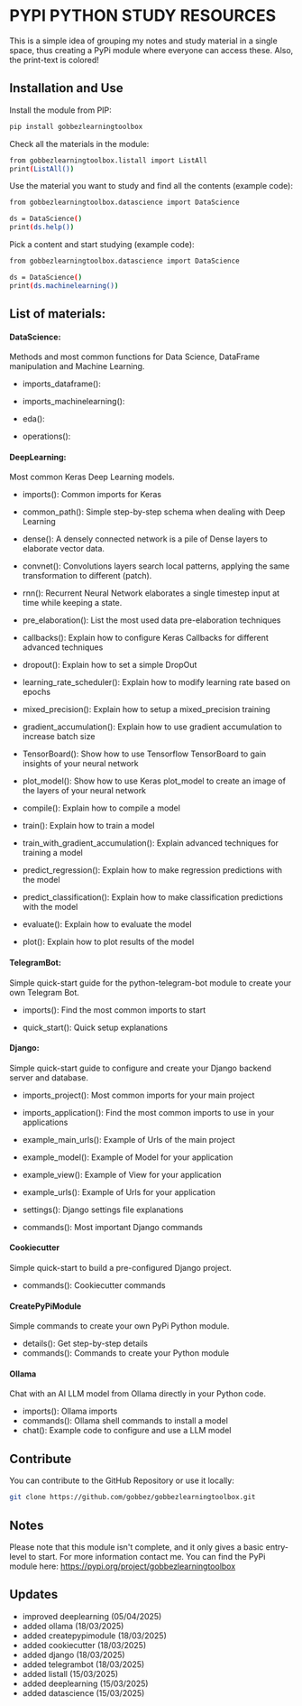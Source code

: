 # PYPI PYTHON STUDY RESOURCES
This is a simple idea of grouping my notes and study material in a single space, 
thus creating a PyPi module where everyone can access these.
Also, the print-text is colored!

## Installation and Use
Install the module from PIP:
```bash
pip install gobbezlearningtoolbox
```

Check all the materials in the module:
```bash
from gobbezlearningtoolbox.listall import ListAll
print(ListAll())
```

Use the material you want to study and find all the contents (example code):
```bash
from gobbezlearningtoolbox.datascience import DataScience

ds = DataScience()
print(ds.help())
```

Pick a content and start studying (example code):
```bash
from gobbezlearningtoolbox.datascience import DataScience

ds = DataScience()
print(ds.machinelearning())
```

## List of materials:
#### DataScience: 
Methods and most common functions for Data Science, DataFrame manipulation and Machine Learning.
* imports_dataframe():
* imports_machinelearning(): 

* eda(): 
* operations():


#### DeepLearning:
Most common Keras Deep Learning models.
* imports(): Common imports for Keras

* common_path(): Simple step-by-step schema when dealing with Deep Learning 

* dense(): A densely connected network is a pile of Dense layers to elaborate vector data. 
* convnet(): Convolutions layers search local patterns, applying the same transformation to different (patch).
* rnn(): Recurrent Neural Network elaborates a single timestep input at time while keeping a state.

* pre_elaboration(): List the most used data pre-elaboration techniques

* callbacks(): Explain how to configure Keras Callbacks for different advanced techniques
* dropout(): Explain how to set a simple DropOut
* learning_rate_scheduler(): Explain how to modify learning rate based on epochs
* mixed_precision(): Explain how to setup a mixed_precision training
* gradient_accumulation(): Explain how to use gradient accumulation to increase batch size

* TensorBoard(): Show how to use Tensorflow TensorBoard to gain insights of your neural network
* plot_model(): Show how to use Keras plot_model to create an image of the layers of your neural network

* compile(): Explain how to compile a model
* train(): Explain how to train a model
* train_with_gradient_accumulation(): Explain advanced techniques for training a model
* predict_regression(): Explain how to make regression predictions with the model
* predict_classification(): Explain how to make classification predictions with the model
* evaluate(): Explain how to evaluate the model

* plot(): Explain how to plot results of the model

#### TelegramBot:
Simple quick-start guide for the python-telegram-bot module to create your own Telegram Bot.
* imports(): Find the most common imports to start 

* quick_start(): Quick setup explanations

#### Django:
Simple quick-start guide to configure and create your Django backend server and database.
* imports_project(): Most common imports for your main project
* imports_application(): Find the most common imports to use in your applications 

* example_main_urls(): Example of Urls of the main project 
* example_model(): Example of Model for your application 
* example_view(): Example of View for your application 
* example_urls(): Example of Urls for your application
        
* settings(): Django settings file explanations 
* commands(): Most important Django commands

#### Cookiecutter
Simple quick-start to build a pre-configured Django project.
* commands(): Cookiecutter commands

#### CreatePyPiModule
Simple commands to create your own PyPi Python module.
* details(): Get step-by-step details
* commands(): Commands to create your Python module

#### Ollama
Chat with an AI LLM model from Ollama directly in your Python code.
* imports(): Ollama imports
* commands(): Ollama shell commands to install a model
* chat(): Example code to configure and use a LLM model


## Contribute
You can contribute to the GitHub Repository or use it locally:
```bash
git clone https://github.com/gobbez/gobbezlearningtoolbox.git
```

## Notes
Please note that this module isn't complete, and it only gives a basic entry-level to start.
For more information contact me.
You can find the PyPi module here: https://pypi.org/project/gobbezlearningtoolbox


## Updates
* improved deeplearning (05/04/2025)
* added ollama (18/03/2025)
* added createpypimodule (18/03/2025)
* added cookiecutter (18/03/2025)
* added django (18/03/2025)
* added telegrambot (18/03/2025)
* added listall (15/03/2025)
* added deeplearning (15/03/2025)
* added datascience (15/03/2025)

